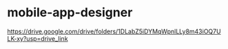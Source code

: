# mobile-app-designer
https://drive.google.com/drive/folders/1DLabZ5iDYMqWpnlLLy8m43iOQ7ULK-xy?usp=drive_link
